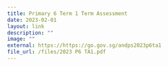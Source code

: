 ```yaml
---
title: Primary 6 Term 1 Term Assessment
date: 2023-02-01
layout: link
description: ""
image: ""
external: https://https://go.gov.sg/andps2023p6ta1
file_url: /files/2023 P6 TA1.pdf
---
```




